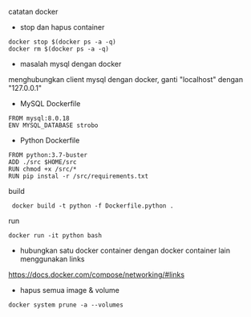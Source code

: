 catatan docker

- stop dan hapus container

```
docker stop $(docker ps -a -q)
docker rm $(docker ps -a -q)
```

- masalah mysql dengan docker

menghubungkan client mysql dengan docker, ganti "localhost" dengan "127.0.0.1"

- MySQL Dockerfile

```
FROM mysql:8.0.18
ENV MYSQL_DATABASE strobo
```

- Python Dockerfile

```
FROM python:3.7-buster
ADD ./src $HOME/src
RUN chmod +x /src/*
RUN pip instal -r /src/requirements.txt
```

build

```
 docker build -t python -f Dockerfile.python .
```

run 


```
docker run -it python bash
```

- hubungkan satu docker container dengan docker container lain menggunakan links 

https://docs.docker.com/compose/networking/#links

- hapus semua image & volume

```
docker system prune -a --volumes
```
